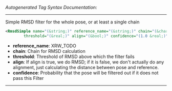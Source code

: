 _Autogenerated Tag Syntax Documentation:_

---
Simple RMSD filter for the whole pose, or at least a single chain

```xml
<RmsdSimple name="(&string;)" reference_name="(&string;)" chain="(&char;)"
        threshold="(&real;)" align="(&bool;)" confidence="(1.0 &real;)" />
```

-   **reference_name**: XRW_TODO
-   **chain**: Chain for RMSD calculation
-   **threshold**: Threshold of RMSD above which the filter fails
-   **align**: If align is true, we do RMSD; if it is false, we don't actually do any alignment, just calculating the distance between pose and reference.
-   **confidence**: Probability that the pose will be filtered out if it does not pass this Filter

---
